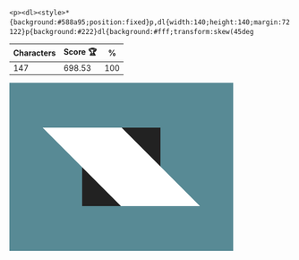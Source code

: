 `<p><dl><style>*{background:#588a95;position:fixed}p,dl{width:140;height:140;margin:72 122}p{background:#222}dl{background:#fff;transform:skew(45deg`

| Characters | Score 🏆 | %   |
| ---------- | -------- | --- |
| 147        | 698.53   | 100 |

![](/2025/Oct2025/06/20251006.png)
